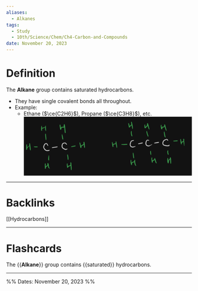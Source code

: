 ```yaml
---
aliases:
  - Alkanes
tags:
  - Study
  - 10th/Science/Chem/Ch4-Carbon-and-Compounds
date: November 20, 2023
---
```

# Definition
The **Alkane** group contains saturated hydrocarbons.
- They have single covalent bonds all throughout.
- Example:
	- Ethane ($\ce{C2H6}$), Propane ($\ce{C3H8}$), etc.
	  ![Pasted image 20231116203240.png](assets/pasted-image-20231116203240-845dbf95a70737e57c334ef6daf9fda1.png)

---
# Backlinks
[[Hydrocarbons]]

---
# Flashcards

The {{**Alkane**}} group contains {{saturated}} hydrocarbons.
<!--SR:!2024-06-02,121,284!2024-04-27,96,282-->

---

%%
Dates: November 20, 2023
%%